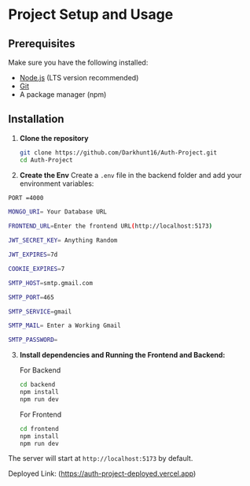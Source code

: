 # Project Setup and Usage

## Prerequisites
Make sure you have the following installed:
- [Node.js](https://nodejs.org/) (LTS version recommended)
- [Git](https://git-scm.com/)
- A package manager (npm)

## Installation

1. **Clone the repository**
   ```sh
   git clone https://github.com/Darkhunt16/Auth-Project.git
   cd Auth-Project
   ```

2. **Create the Env**
Create a `.env` file in the backend folder and add your environment variables:
```sh
PORT =4000

MONGO_URI= Your Database URL

FRONTEND_URL=Enter the frontend URL(http://localhost:5173)

JWT_SECRET_KEY= Anything Random

JWT_EXPIRES=7d

COOKIE_EXPIRES=7

SMTP_HOST=smtp.gmail.com

SMTP_PORT=465

SMTP_SERVICE=gmail

SMTP_MAIL= Enter a Working Gmail

SMTP_PASSWORD=


```
3. **Install dependencies and Running the Frontend and Backend:**
   
   For Backend
   ```sh
   cd backend
   npm install
   npm run dev
   ```

   For Frontend
   ```sh
   cd frontend
   npm install
   npm run dev
   ```



The server will start at `http://localhost:5173` by default.

Deployed Link: (https://auth-project-deployed.vercel.app)